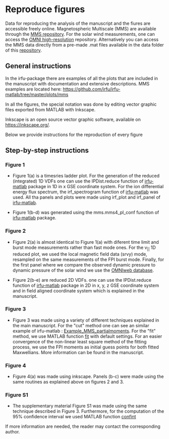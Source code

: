 # Reproduce figures
Data for reproducing the analysis of the manuscript and the fiures are accessible freely online. Magnetospheric Multiscale (MMS) are available through the [MMS repository](https://lasp.colorado.edu/mms/sdc/public/). For the solar wind measurements, one can access the [OMNI high-resolution](https://omniweb.gsfc.nasa.gov/form/omni_min.html) repository. Alternatively you can access the MMS data directly from a pre-made .mat files available in the data folder of this [repository](https://github.com/SavvasRaptis/Jets-VDFS).

## General instructions

In the irfu-package there are examples of all the plots that are included in the manuscript with documentation and extensive descriptions.
MMS examples are located here: https://github.com/irfu/irfu-matlab/tree/master/plots/mms

In all the figures, the special notation was done by editing vector graphic files exported from MATLAB with Inkscape.

Inkscape is an open source vector graphic software, available on https://inkscape.org/.

Below we provide instructions for the reproduction of every figure

## Step-by-step instructions
### Figure 1

* Figure 1(a) is a timesries ladder plot. For the generation of the reduced (integrated) 1D VDFs one can use the IPDist.reduce function of [irfu-matlab](https://github.com/irfu/irfu-matlab) package in 1D in x GSE coordinate system. For the ion differential energy flux spectrum, the irf_spectrogram function of [irfu-matlab](https://github.com/irfu/irfu-matlab) was used. All tha panels and plots were made using irf_plot and irf_panel of [irfu-matlab](https://github.com/irfu/irfu-matlab).

* Figure 1(b-d) was generated using the mms.mms4_pl_conf function of [irfu-matlab](https://github.com/irfu/irfu-matlab) package.

### Figure 2

* Figure 2(a) is almost identical to Figure 1(a) with diferent time limit and burst mode measurements rather than fast mode ones. For the $\text{v}_{||}$ 1D reduced plot, we used the local magnetic field data (srvy) mode, resampled on the same measurements of the FPI burst mode. Finally, for the first panel where we compare the observed dynamic pressure to dynamic pressure of the solar wind we use the [OMNIweb database](https://omniweb.gsfc.nasa.gov/form/omni_min.html). 

* Figure 2(b-e) are reduced 2D VDFs. one can use the IPDist.reduce function of [irfu-matlab](https://github.com/irfu/irfu-matlab) package in 2D in x, y, z GSE coordinate system and in field aligned coordinate system which is explained in the manuscript.

### Figure 3

* Figure 3 was made using a variety of different techniques explained in the main manuscript. For the "cut" method one can see an similar example of irfu-matlab : [Example_MMS_partialmoments](https://github.com/irfu/irfu-matlab/blob/master/plots/mms/Example_MMS_partialmoments.m). For the "fit" method, we use MATLAB function [fit](https://se.mathworks.com/help/curvefit/fit.html) with default settings. For an easier convergence of the non-linear least square method of the fitting process, we use the FPI moments as initial guess points for both fitted Maxwellians. More information can be found in the manuscript. 

### Figure 4

* Figure 4(a) was made using inkscape. Panels (b-c) were made using the same routines as explained above on figures 2 and 3.

### Figure S1

* The supplementary material Figure S1 was made using the same technique described in Figure 3. Furthermore, for the computation of the 95% confidence interval we used MATLAB function [confint](https://se.mathworks.com/help/curvefit/cfit.confint.html)

If more information are needed, the reader may contact the corresponding author. 
